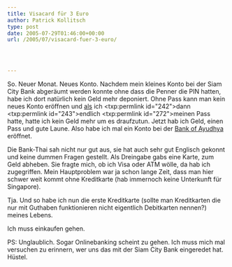 ```yaml
---
title: Visacard für 3 Euro
author: Patrick Kollitsch
type: post
date: 2005-07-29T01:46:00+00:00
url: /2005/07/visacard-fuer-3-euro/




---
```

So. Neuer Monat. Neues Konto. Nachdem mein kleines Konto bei der Siam City Bank abgeräumt werden konnte ohne dass die Penner die PIN hatten</a>, habe ich dort natürlich kein Geld mehr deponiert. Ohne Pass kann man kein neues Konto eröffnen und <a href="241">als</a> ich <txp:permlink id="242">dann</a> <txp:permlink id="243">endlich</a> <txp:permlink id="272">meinen Pass hatte, hatte ich kein Geld mehr um es draufzutun. Jetzt hab ich Geld, einen Pass und gute Laune. Also habe ich mal ein Konto bei der [Bank of Ayudhya][1] eröffnet. 

Die Bank-Thai sah nicht nur gut aus, sie hat auch sehr gut Englisch gekonnt und keine dummen Fragen gestellt. Als Dreingabe gabs eine Karte, zum Geld abheben. Sie fragte mich, ob ich Visa oder ATM wölle, da hab ich zugegriffen. Mein Hauptproblem war ja schon lange Zeit, dass man hier schwer weit kommt ohne Kreditkarte (hab immernoch keine Unterkunft für Singapore). 

Tja. Und so habe ich nun die erste Kreditkarte (sollte man Kreditkarten die nur mit Guthaben funktionieren nicht eigentlich Debitkarten nennen?) meines Lebens.

Ich muss einkaufen gehen.

PS: Unglaublich. Sogar Onlinebanking scheint zu gehen. Ich muss mich mal versuchen zu erinnern, wer uns das mit der Siam City Bank eingeredet hat. Hüstel.

 [1]: http://www.krungsri.com/eng/

